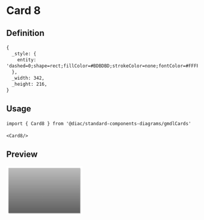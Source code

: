 # Card 8

## Definition

```
{
  _style: { 
    entity: 'dashed=0;shape=rect;fillColor=#BDBDBD;strokeColor=none;fontColor=#FFFFFF;fontSize=22;fontStyle=0;verticalAlign=bottom;spacingBottom=48;spacingLeft=0;align=left;spacing=12;gradientColor=#606060;shadow=1;whiteSpace=wrap;html=1;',
  },
  _width: 342,
  _height: 216,
}
```

## Usage

```
import { Card8 } from '@diac/standard-components-diagrams/gmdlCards'

<Card8/>
```

## Preview

<img src="./card-8.png" width="200"/>
